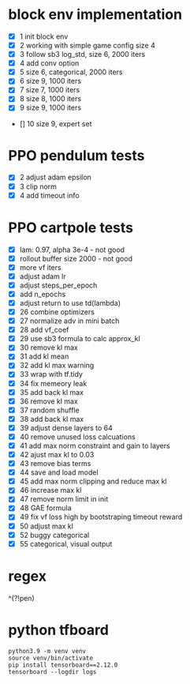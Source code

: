 # block env implementation

- [x] 1 init block env
- [x] 2 working with simple game config size 4
- [x] 3 follow sb3 log_std, size 6, 2000 iters
- [x] 4 add conv option
- [x] 5 size 6, categorical, 2000 iters
- [x] 6 size 9, 1000 iters
- [x] 7 size 7, 1000 iters
- [x] 8 size 8, 1000 iters
- [x] 9 size 9, 1000 iters
- [] 10 size 9, expert set

# PPO pendulum tests

- [x] 2 adjust adam epsilon
- [x] 3 clip norm
- [x] 4 add timeout info

# PPO cartpole tests

- [x] lam: 0.97, alpha 3e-4 - not good
- [x] rollout buffer size 2000 - not good
- [x] more vf iters
- [x] adjust adam lr
- [x] adjust steps_per_epoch
- [x] add n_epochs
- [x] adjust return to use td(lambda)
- [x] 26 combine optimizers
- [x] 27 normalize adv in mini batch
- [x] 28 add vf_coef
- [x] 29 use sb3 formula to calc approx_kl
- [x] 30 remove kl max
- [x] 31 add kl mean
- [x] 32 add kl max warning
- [x] 33 wrap with tf.tidy
- [x] 34 fix memeory leak
- [x] 35 add back kl max
- [x] 36 remove kl max
- [x] 37 random shuffle
- [x] 38 add back kl max
- [x] 39 adjust dense layers to 64
- [x] 40 remove unused loss calcuations
- [x] 41 add max norm constraint and gain to layers
- [x] 42 ajust max kl to 0.03
- [x] 43 remove bias terms
- [x] 44 save and load model
- [x] 45 add max norm clipping and reduce max kl
- [x] 46 increase max kl
- [x] 47 remove norm limit in init
- [x] 48 GAE formula
- [x] 49 fix vf loss high by bootstraping timeout reward
- [x] 50 adjust max kl
- [x] 52 buggy categorical
- [x] 55 categorical, visual output

# regex

^(?!pen)

# python tfboard

```
python3.9 -m venv venv
source venv/bin/activate
pip install tensorboard==2.12.0
tensorboard --logdir logs
```